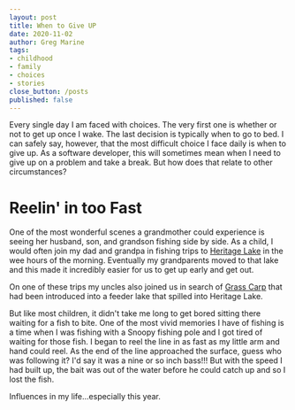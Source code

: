 ```yaml
---
layout: post
title: When to Give UP
date: 2020-11-02
author: Greg Marine
tags: 
- childhood
- family
- choices
- stories
close_button: /posts
published: false
---
```


Every single day I am faced with choices. The very first one is whether or not to get up once I wake. The last decision is typically when to go to bed. I can safely say, however, that the most difficult choice I face daily is when to give up. As a software developer, this will sometimes mean when I need to give up on a problem and take a break. But how does that relate to other circumstances?

<!--more-->

# Reelin' in too Fast

One of the most wonderful scenes a grandmother could experience is seeing her husband, son, and grandson fishing side by side. As a child, I would often join my dad and grandpa in fishing trips to [Heritage Lake](https://en.wikipedia.org/wiki/Heritage_Lake%2C_Indiana) in the wee hours of the morning. Eventually my grandparents moved to that lake and this made it incredibly easier for us to get up early and get out.

On one of these trips my uncles also joined us in search of [Grass Carp](https://en.wikipedia.org/wiki/Grass_carp) that had been introduced into a feeder lake that spilled into Heritage Lake.

But like most children, it didn't take me long to get bored sitting there waiting for a fish to bite. One of the most vivid memories I have of fishing is a time when I was fishing with a Snoopy fishing pole and I got tired of waiting for those fish. I began to reel the line in as fast as my little arm and hand could reel. As the end of the line approached the surface, guess who was following it? I'd say it was a nine or so inch bass!!! But with the speed I had built up, the bait was out of the water before he could catch up and so I lost the fish.


Influences in my life...especially this year.